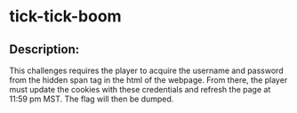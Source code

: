 # tick-tick-boom

## Description:
This challenges requires the player to acquire the username and password  
from the hidden span tag in the html of the webpage. From there, the player  
must update the cookies with these credentials and refresh the page at  
11:59 pm MST. The flag will then be dumped.
